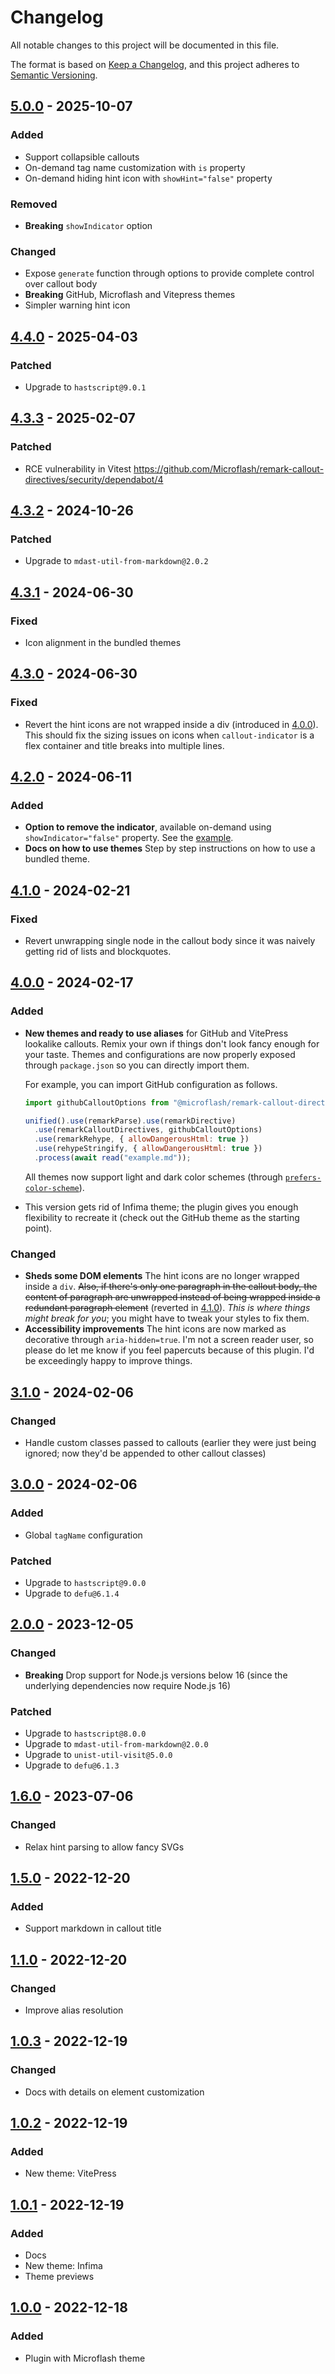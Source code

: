 # Changelog

All notable changes to this project will be documented in this file.

The format is based on [Keep a Changelog](https://keepachangelog.com/en/1.1.0/),
and this project adheres to [Semantic Versioning](https://semver.org/spec/v2.0.0.html).

## [5.0.0] - 2025-10-07

### Added

- Support collapsible callouts
- On-demand tag name customization with `is` property
- On-demand hiding hint icon with `showHint="false"` property

### Removed

- **Breaking** `showIndicator` option

### Changed

- Expose `generate` function through options to provide complete control over callout body
- **Breaking** GitHub, Microflash and Vitepress themes
- Simpler warning hint icon

## [4.4.0] - 2025-04-03

### Patched

- Upgrade to `hastscript@9.0.1`

## [4.3.3] - 2025-02-07

### Patched

- RCE vulnerability in Vitest <https://github.com/Microflash/remark-callout-directives/security/dependabot/4>

## [4.3.2] - 2024-10-26

### Patched

- Upgrade to `mdast-util-from-markdown@2.0.2`

## [4.3.1] - 2024-06-30

### Fixed

- Icon alignment in the bundled themes

## [4.3.0] - 2024-06-30

### Fixed

- Revert the hint icons are not wrapped inside a div (introduced in [4.0.0](#400---2024-02-17)). This should fix the sizing issues on icons when `callout-indicator` is a flex container and title breaks into multiple lines.

## [4.2.0] - 2024-06-11

### Added

- **Option to remove the indicator**, available on-demand using `showIndicator="false"` property. See the [example](https://github.com/Microflash/remark-callout-directives?tab=readme-ov-file#example-remove-the-indicator).
- **Docs on how to use themes** Step by step instructions on how to use a bundled theme.

## [4.1.0] - 2024-02-21

### Fixed

- Revert unwrapping single node in the callout body since it was naively getting rid of lists and blockquotes.

## [4.0.0] - 2024-02-17

### Added

- **New themes and ready to use aliases** for GitHub and VitePress lookalike callouts. Remix your own if things don't look fancy enough for your taste. Themes and configurations are now properly exposed through `package.json` so you can directly import them.
  
  For example, you can import GitHub configuration as follows.
  
  ```js
  import githubCalloutOptions from "@microflash/remark-callout-directives/config/github";
  
  unified().use(remarkParse).use(remarkDirective)
    .use(remarkCalloutDirectives, githubCalloutOptions)
    .use(remarkRehype, { allowDangerousHtml: true })
    .use(rehypeStringify, { allowDangerousHtml: true })
    .process(await read("example.md"));
  ```
  
  All themes now support light and dark color schemes (through [`prefers-color-scheme`](https://developer.mozilla.org/en-US/docs/Web/CSS/@media/prefers-color-scheme)).

- This version gets rid of Infima theme; the plugin gives you enough flexibility to recreate it (check out the GitHub theme as the starting point).

### Changed

- **Sheds some DOM elements** The hint icons are no longer wrapped inside a `div`. ~~Also, if there's only one paragraph in the callout body, the content of paragraph are unwrapped instead of being wrapped inside a redundant paragraph element~~ (reverted in [4.1.0](#410---2024-02-21)). _This is where things might break for you_; you might have to tweak your styles to fix them.
- **Accessibility improvements** The hint icons are now marked as decorative through `aria-hidden=true`. I'm not a screen reader user, so please do let me know if you feel papercuts because of this plugin. I'd be exceedingly happy to improve things.

## [3.1.0] - 2024-02-06

### Changed

- Handle custom classes passed to callouts (earlier they were just being ignored; now they'd be appended to other callout classes)

## [3.0.0] - 2024-02-06

### Added

- Global `tagName` configuration

### Patched

- Upgrade to `hastscript@9.0.0`
- Upgrade to `defu@6.1.4`

## [2.0.0] - 2023-12-05

### Changed

- **Breaking** Drop support for Node.js versions below 16 (since the underlying dependencies now require Node.js 16)

### Patched

- Upgrade to `hastscript@8.0.0`
- Upgrade to `mdast-util-from-markdown@2.0.0`
- Upgrade to `unist-util-visit@5.0.0`
- Upgrade to `defu@6.1.3`

## [1.6.0] - 2023-07-06

### Changed

- Relax hint parsing to allow fancy SVGs

## [1.5.0] - 2022-12-20

### Added

- Support markdown in callout title

## [1.1.0] - 2022-12-20

### Changed

- Improve alias resolution

## [1.0.3] - 2022-12-19

### Changed

- Docs with details on element customization

## [1.0.2] - 2022-12-19

### Added

- New theme: VitePress

## [1.0.1] - 2022-12-19

### Added

- Docs
- New theme: Infima
- Theme previews

## [1.0.0] - 2022-12-18

### Added

- Plugin with Microflash theme

[5.0.0]: https://github.com/Microflash/remark-callout-directives/compare/v4.4.0...v5.0.0
[4.4.0]: https://github.com/Microflash/remark-callout-directives/compare/v4.3.3...v4.4.0
[4.3.3]: https://github.com/Microflash/remark-callout-directives/compare/v4.3.2...v4.3.3
[4.3.2]: https://github.com/Microflash/remark-callout-directives/compare/v4.3.1...v4.3.2
[4.3.1]: https://github.com/Microflash/remark-callout-directives/compare/v4.3.0...v4.3.1
[4.3.0]: https://github.com/Microflash/remark-callout-directives/compare/v4.2.0...v4.3.0
[4.2.0]: https://github.com/Microflash/remark-callout-directives/compare/v4.1.0...v4.2.0
[4.1.0]: https://github.com/Microflash/remark-callout-directives/compare/v4.0.0...v4.1.0
[4.0.0]: https://github.com/Microflash/remark-callout-directives/compare/v3.1.0...v4.0.0
[3.1.0]: https://github.com/Microflash/remark-callout-directives/compare/v3.0.0...v3.1.0
[3.0.0]: https://github.com/Microflash/remark-callout-directives/compare/v2.0.0...v3.0.0
[2.0.0]: https://github.com/Microflash/remark-callout-directives/compare/v1.6.0...v2.0.0
[1.6.0]: https://github.com/Microflash/remark-callout-directives/compare/v1.5.0...v1.6.0
[1.5.0]: https://github.com/Microflash/remark-callout-directives/compare/v1.1.0...v1.5.0
[1.1.0]: https://github.com/Microflash/remark-callout-directives/compare/v1.0.3...v1.1.0
[1.0.3]: https://github.com/Microflash/remark-callout-directives/compare/v1.0.2...v1.0.3
[1.0.2]: https://github.com/Microflash/remark-callout-directives/compare/v1.0.1...v1.0.2
[1.0.1]: https://github.com/Microflash/remark-callout-directives/compare/v1.0.0...v1.0.1
[1.0.0]: https://github.com/Microflash/remark-callout-directives/releases/tag/v1.0.0
